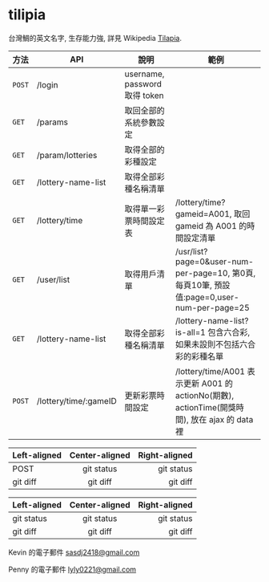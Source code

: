 
# tilipia
台灣鯛的英文名字, 生存能力強, 詳見 Wikipedia [Tilapia](https://en.wikipedia.org/wiki/Tilapia).

| 方法 | API | 說明 | 範例 |
| --- | --- | --- | --- |
| `POST` | /login | username, password 取得 token ||
| `GET` | /params | 取回全部的系統參數設定 ||
| `GET` | /param/lotteries | 取得全部的彩種設定 ||
| `GET` | /lottery-name-list | 取得全部彩種名稱清單 ||
| `GET` | /lottery/time | 取得單一彩票時間設定表 | /lottery/time?gameid=A001, 取回 gameid 為 A001 的時間設定清單 |
| `GET` | /user/list | 取得用戶清單 | /usr/list?page=0&user-num-per-page=10, 第0頁, 每頁10筆, 預設值:page=0,user-num-per-page=25|
| `GET` | /lottery-name-list | 取得全部彩種名稱清單 | /lottery-name-list?is-all=1 包含六合彩, 如果未設則不包括六合彩的彩種名單 |
| `POST` | /lottery/time/:gameID | 更新彩票時間設定 | /lottery/time/A001 表示更新 A001 的 actionNo(期數), actionTime(開獎時間), 放在 ajax 的 data 裡 |






| Left-aligned | Center-aligned | Right-aligned |
| :---         |     :---:      |          ---: |
| POST   | git status     | git status    |
| git diff     | git diff       | git diff      |


| Left-aligned | Center-aligned | Right-aligned |
| :---         |     :---:      |          ---: |
| git status   | git status     | git status    |
| git diff     | git diff       | git diff      |

Kevin 的電子郵件 sasdj2418@gmail.com

Penny 的電子郵件 lyly0221@gmail.com


